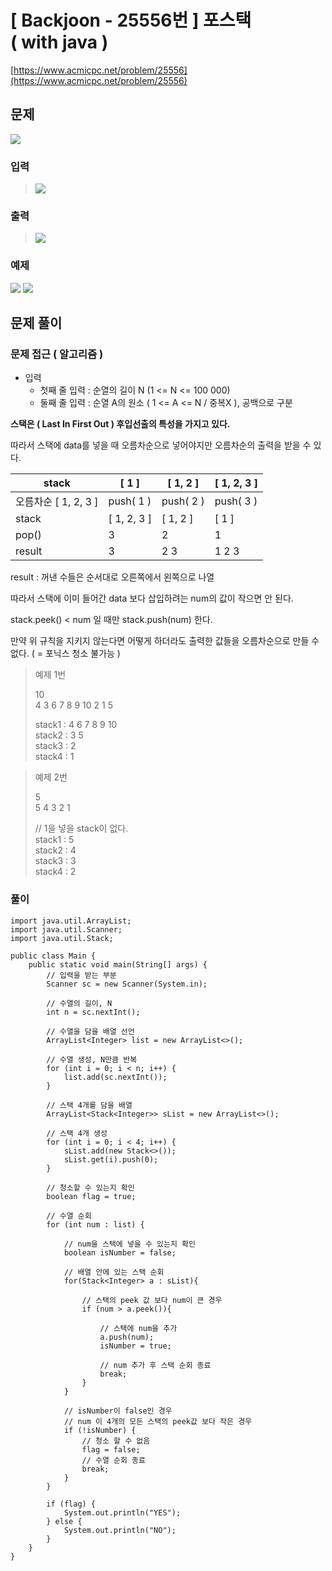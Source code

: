 # \[ Backjoon - 25556번 \] 포스택 ( with java )

[https://www.acmicpc.net/problem/25556](https://www.acmicpc.net/problem/25556)


## 문제
![](https://i.imgur.com/mmAEiMF.png)

### 입력
>![](https://i.imgur.com/C5Oi1qb.png)
>
### 출력
>
>![](https://i.imgur.com/ejqMg99.png)
>

### 예제
![](https://i.imgur.com/Ui0Hv8s.png) ![](https://i.imgur.com/BEYlLUB.png)


## 문제 풀이
### 문제 접근 ( 알고리즘 )

- 입력
	-  첫째 줄 입력 :  순열의 길이 N (1 <= N <= 100 000)
	-  둘째 줄 입력 : 순열 A의 원소 ( 1 <= A  <= N / 중복X ), 공백으로 구분


**스택은 ( Last In First Out ) 후입선출의 특성을 가지고 있다.**  
  

따라서 스택에 data를 넣을 때 오름차순으로 넣어야지만 오름차순의 출력을 받을 수 있다.

  

|stack|[ 1 ]|[ 1, 2 ]|[ 1, 2, 3 ]|
|---|---|---|---|
|오름차순 [ 1, 2, 3 ]|push( 1 )|push( 2 )|push( 3 )|
|stack|[ 1, 2, 3 ]|[ 1, 2 ]|[ 1 ]|
|pop()|3|2|1|
|result|3|2 3|1 2 3|

  

result : 꺼낸 수들은 순서대로 오른쪽에서 왼쪽으로 나열
  
따라서 스택에 이미 들어간 data 보다 삽입하려는 num의 값이 작으면 안 된다.  

stack.peek() < num 일 때만 stack.push(num) 한다.

만약 위 규칙을 지키지 않는다면 어떻게 하더라도 출력한 값들을 오름차순으로 만들 수 없다. ( = 포닉스 청소 불가능 )

> 예제 1번  
>   
> 10  
> 4 3 6 7 8 9 10 2 1 5   
>   
> stack1 : 4 6 7 8 9 10  
> stack2 : 3 5  
> stack3 : 2   
> stack4 : 1

>   
> 예제 2번  
>   
> 5  
> 5 4 3 2 1   
>   
> // 1을 넣을 stack이 없다.  
> stack1 : 5   
> stack2 : 4  
> stack3 : 3  
> stack4 : 2

### 풀이

```
import java.util.ArrayList;  
import java.util.Scanner;  
import java.util.Stack;  
  
public class Main {  
    public static void main(String[] args) {  
        // 입력을 받는 부분  
        Scanner sc = new Scanner(System.in);  
          
        // 수열의 길이, N  
        int n = sc.nextInt();  

		// 수열을 담을 배열 선언
        ArrayList<Integer> list = new ArrayList<>();  
          
        // 수열 생성, N만큼 반복  
        for (int i = 0; i < n; i++) {  
            list.add(sc.nextInt());  
        }
          
        // 스택 4개를 담을 배열  
        ArrayList<Stack<Integer>> sList = new ArrayList<>();  
          
        // 스택 4개 생성  
        for (int i = 0; i < 4; i++) {  
            sList.add(new Stack<>());  
            sList.get(i).push(0);  
        }  
        
        // 청소할 수 있는지 확인  
        boolean flag = true;  
          
        // 수열 순회  
        for (int num : list) {  
        
            // num을 스택에 넣을 수 있는지 확인  
            boolean isNumber = false;  
              
            // 배열 안에 있는 스택 순회  
            for(Stack<Integer> a : sList){
              
                // 스택의 peek 값 보다 num이 큰 경우  
                if (num > a.peek()){
                  
                    // 스택에 num을 추가  
                    a.push(num);  
                    isNumber = true;  
                      
                    // num 추가 후 스택 순회 종료  
                    break;  
                }  
            }
              
            // isNumber이 false인 경우  
            // num 이 4개의 모든 스택의 peek값 보다 작은 경우  
            if (!isNumber) {  
                // 청소 할 수 없음  
                flag = false;  
                // 수열 순회 종료  
                break;  
            }  
        }
          
        if (flag) {  
            System.out.println("YES");  
        } else {  
            System.out.println("NO");  
        }  
    }  
}
```